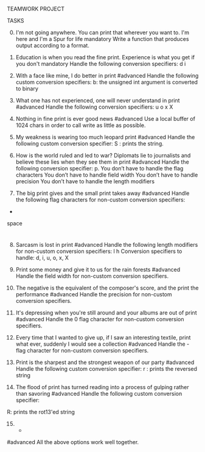 TEAMWORK PROJECT

TASKS

0. I'm not going anywhere. You can print that wherever you want to. I'm here and I'm a Spur for life
mandatory
Write a function that produces output according to a format.

1. Education is when you read the fine print. Experience is what you get if you don't
mandatory
Handle the following conversion specifiers:
d
i

2. With a face like mine, I do better in print
#advanced
Handle the following custom conversion specifiers:
b: the unsigned int argument is converted to binary

3. What one has not experienced, one will never understand in print
#advanced
Handle the following conversion specifiers:
u
o
x
X

4. Nothing in fine print is ever good news
#advanced
Use a local buffer of 1024 chars in order to call write as little as possible.

5. My weakness is wearing too much leopard print
#advanced
Handle the following custom conversion specifier:
S : prints the string.

6. How is the world ruled and led to war? Diplomats lie to journalists and believe these lies when they see them in print
#advanced
Handle the following conversion specifier: p.
You don’t have to handle the flag characters
You don’t have to handle field width
You don’t have to handle precision
You don’t have to handle the length modifiers

7. The big print gives and the small print takes away
#advanced
Handle the following flag characters for non-custom conversion specifiers:
+
space
#

8. Sarcasm is lost in print
#advanced
Handle the following length modifiers for non-custom conversion specifiers:
l
h
Conversion specifiers to handle: d, i, u, o, x, X

9. Print some money and give it to us for the rain forests
#advanced
Handle the field width for non-custom conversion specifiers.

10. The negative is the equivalent of the composer's score, and the print the performance
#advanced
Handle the precision for non-custom conversion specifiers.

11. It's depressing when you're still around and your albums are out of print
#advanced
Handle the 0 flag character for non-custom conversion specifiers.

12. Every time that I wanted to give up, if I saw an interesting textile, print what ever, suddenly I would see a collection
#advanced
Handle the - flag character for non-custom conversion specifiers.

13. Print is the sharpest and the strongest weapon of our party
#advanced
Handle the following custom conversion specifier:
r : prints the reversed string

14. The flood of print has turned reading into a process of gulping rather than savoring
#advanced
Handle the following custom conversion specifier:

R: prints the rot13'ed string

15. *
#advanced
All the above options work well together.

